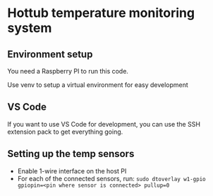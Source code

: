 # Hottub temperature monitoring system

## Environment setup

You need a Raspberry PI to run this code.

Use venv to setup a virtual environment for easy development

## VS Code

If you want to use VS Code for development, you can use the SSH extension pack to get everything going.

## Setting up the temp sensors

- Enable 1-wire interface on the host PI
- For each of the connected sensors, run: 
  `sudo dtoverlay w1-gpio gpiopin=<pin where sensor is connected> pullup=0`

 